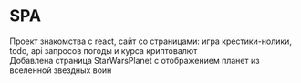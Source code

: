 # SPA
Проект знакомства с react, сайт со страницами: игра крестики-нолики, todo, api запросов погоды и курса криптовалют  
Добавлена страница StarWarsPlanet с отображением планет из вселенной звездных воин
